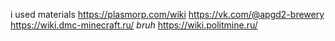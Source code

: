 i used materials
https://plasmorp.com/wiki
https://vk.com/@apgd2-brewery
https://wiki.dmc-minecraft.ru/ _bruh_
https://wiki.politmine.ru/
